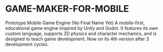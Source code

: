# GAME-MAKER-FOR-MOBILE
Prototype Mobile Game Engine (No Final Name Yet) A mobile-first, educational game engine inspired by Unity and Godot. It features its own custom language, supports 2D physics and character mechanics, and is designed to teach game development. Now on its 4th version after 3 development cycles.
